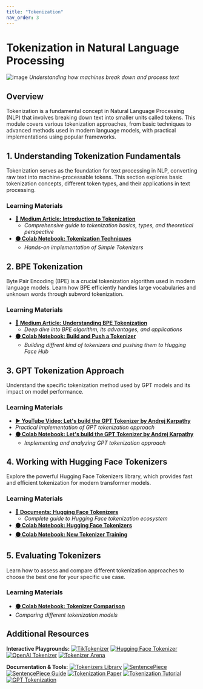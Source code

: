 ```yaml
---
title: "Tokenization"
nav_order: 3
---
```


# Tokenization in Natural Language Processing

![image](https://github.com/user-attachments/assets/25fc9856-d849-4874-9e06-16d25fc88dd5)
*Understanding how machines break down and process text*

## Overview
Tokenization is a fundamental concept in Natural Language Processing (NLP) that involves breaking down text into smaller units called tokens. This module covers various tokenization approaches, from basic techniques to advanced methods used in modern language models, with practical implementations using popular frameworks.

## 1. Understanding Tokenization Fundamentals
Tokenization serves as the foundation for text processing in NLP, converting raw text into machine-processable tokens. This section explores basic tokenization concepts, different token types, and their applications in text processing.

### Learning Materials 
- **[📄 Medium Article: Introduction to Tokenization](https://medium.com/@mshojaei77/introduction-to-tokenization-a-theoretical-perspective-b1cc22fe98c5)**
  - *Comprehensive guide to tokenization basics, types, and theoretical perspective*
- **[🟠 Colab Notebook: Tokenization Techniques](https://colab.research.google.com/drive/1RwrtINbHTPBSRIoW8Zn9BRabxXguRRf0?usp=sharing)**
  - *Hands-on implementation of Simple Tokenizers*

## 2. BPE Tokenization
Byte Pair Encoding (BPE) is a crucial tokenization algorithm used in modern language models. Learn how BPE efficiently handles large vocabularies and unknown words through subword tokenization.

### Learning Materials
- **[📄 Medium Article: Understanding BPE Tokenization](https://medium.com/@mshojaei77/understanding-bpe-tokenization-a-hands-on-tutorial-80570314b12f)**
  - *Deep dive into BPE algorithm, its advantages, and applications*
- **[🟠 Colab Notebook: Build and Push a Tokenizer](https://colab.research.google.com/drive/1uYFoxwCKwshkchBgQ4y4z9cDfKRlwZ-e?usp=sharing)**
  - *Building diffrent kind of tokenizers and pushing them to Hugging Face Hub*

## 3. GPT Tokenization Approach
Understand the specific tokenization method used by GPT models and its impact on model performance.

### Learning Materials
- **[▶️ YouTube Video: Let's build the GPT Tokenizer by Andrej Karpathy](https://www.youtube.com/watch?v=zduSFxRajkE)**
 - *Practical implementation of GPT tokenization approach*
- **[🟠 Colab Notebook: Let's build the GPT Tokenizer by Andrej Karpathy](https://colab.research.google.com/drive/1y0KnCFZvGVf_odSfcNAws6kcDD7HsI0L?usp=sharing)**
  - *Implementing and analyzing GPT tokenization approach*

## 4. Working with Hugging Face Tokenizers
Explore the powerful Hugging Face Tokenizers library, which provides fast and efficient tokenization for modern transformer models.

### Learning Materials
- **[📖 Documents: Hugging Face Tokenizers](https://huggingface.co/docs/tokenizers/mastering-tokenizers)**
  - *Complete guide to Hugging Face tokenization ecosystem*
- **[🟠 Colab Notebook: Hugging Face Tokenizers](https://colab.research.google.com/drive/1mcFgQ9PX1TFyEAsFOnoS1ozeSz3vM6A1?usp=sharing)**
- **[🟠 Colab Notebook: New Tokenizer Training](https://colab.research.google.com/drive/1452WFn66MZzYylTNcL6hV5Zd45sskzs7?usp=sharing)**

## 5. Evaluating Tokenizers
Learn how to assess and compare different tokenization approaches to choose the best one for your specific use case.

### Learning Materials
  - **[🟠 Colab Notebook: Tokenizer Comparison](https://colab.research.google.com/drive/1wVSCBGFm7KjJy-KugYGYETpncWsPgx5N?usp=sharing)**
  - *Comparing different tokenization models*

## Additional Resources

**Interactive Playgrounds:**
[![TikTokenizer](https://badgen.net/badge/Playground/TikTokenizer/blue)](https://tiktokenizer.vercel.app/)
[![Hugging Face Tokenizer](https://badgen.net/badge/Playground/HF%20Tokenizer/blue)](https://huggingface.co/spaces/Xenova/the-tokenizer-playground)
[![OpenAI Tokenizer](https://badgen.net/badge/Playground/OpenAI%20Tokenizer/blue)](https://platform.openai.com/tokenizer)
[![Tokenizer Arena](https://badgen.net/badge/Playground/Tokenizer%20Arena/blue)](https://huggingface.co/spaces/Cognitive-Lab/Tokenizer_Arena)

**Documentation & Tools:**
[![Tokenizers Library](https://badgen.net/badge/Documentation/Hugging%20Face%20Tokenizers/green)](https://huggingface.co/docs/tokenizers)
[![SentencePiece](https://badgen.net/badge/GitHub/SentencePiece/cyan)](https://github.com/google/sentencepiece)
[![SentencePiece Guide](https://badgen.net/badge/Docs/SentencePiece%20Training%20Guide/green)](https://github.com/google/sentencepiece#train-sentencepiece-model)
[![Tokenization Paper](https://badgen.net/badge/Research/BPE%20Paper/purple)](https://arxiv.org/abs/1508.07909)
[![Tokenization Tutorial](https://badgen.net/badge/Tutorial/Tokenization%20Guide/blue)](https://www.tensorflow.org/text/guide/tokenizers)
[![GPT Tokenization](https://badgen.net/badge/Blog/GPT%20Tokenization/pink)](https://platform.openai.com/tokenizer)
